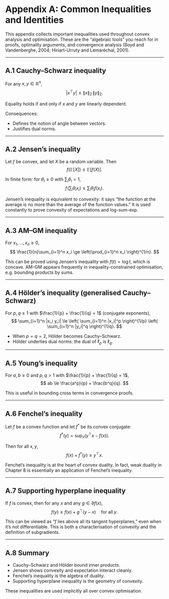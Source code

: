 # Appendix A: Common Inequalities and Identities

This appendix collects important inequalities used throughout convex analysis and optimisation. These are the “algebraic tools” you reach for in proofs, optimality arguments, and convergence analysis (Boyd and Vandenberghe, 2004; Hiriart-Urruty and Lemaréchal, 2001).

---

## A.1 Cauchy–Schwarz inequality

For any $x,y \in \mathbb{R}^n$,
$$
|x^\top y| \le \|x\|_2 \, \|y\|_2.
$$

Equality holds if and only if $x$ and $y$ are linearly dependent.

Consequences:

- Defines the notion of angle between vectors.
- Justifies dual norms.

---

## A.2 Jensen’s inequality

Let $f$ be convex, and let $X$ be a random variable. Then
$$
f(\mathbb{E}[X]) \le \mathbb{E}[f(X)].
$$

In finite form: for $\theta_i \ge 0$ with $\sum_i \theta_i = 1$,
$$
f\!\left(\sum_i \theta_i x_i\right)
\le
\sum_i \theta_i f(x_i).
$$

Jensen’s inequality is equivalent to convexity: it says “the function at the average is no more than the average of the function values.” It is used constantly to prove convexity of expectations and log-sum-exp.

---

## A.3 AM–GM inequality

For $x_1,\dots,x_n \ge 0$,
$$
\frac{1}{n}\sum_{i=1}^n x_i
\ge
\left(\prod_{i=1}^n x_i \right)^{1/n}.
$$

This can be proved using Jensen’s inequality with $f(t) = \log t$, which is concave. AM–GM appears frequently in inequality-constrained optimisation, e.g. bounding products by sums.

---

## A.4 Hölder’s inequality (generalised Cauchy–Schwarz)

For $p,q \ge 1$ with $\frac{1}{p} + \frac{1}{q} = 1$ (conjugate exponents),
$$
\sum_{i=1}^n |x_i y_i|
\le
\left( \sum_{i=1}^n |x_i|^p \right)^{1/p}
\left( \sum_{i=1}^n |y_i|^q \right)^{1/q}.
$$

- When $p=q=2$, Hölder becomes Cauchy–Schwarz.
- Hölder underlies dual norms: the dual of $\ell_p$ is $\ell_q$.

---

## A.5 Young’s inequality

For $a,b \ge 0$ and $p,q > 1$ with $\frac{1}{p} + \frac{1}{q} = 1$,
$$
ab \le \frac{a^p}{p} + \frac{b^q}{q}.
$$

This is useful in bounding cross terms in convergence proofs.

---

## A.6 Fenchel’s inequality

Let $f$ be a convex function and let $f^*$ be its convex conjugate:
$$
f^*(y) = \sup_x (y^\top x - f(x)).
$$

Then for all $x,y$,
$$
f(x) + f^*(y) \ge y^\top x.
$$

Fenchel’s inequality is at the heart of convex duality. In fact, weak duality in Chapter 8 is essentially an application of Fenchel’s inequality.

---

## A.7 Supporting hyperplane inequality

If $f$ is convex, then for any $x$ and any $g \in \partial f(x)$,
$$
f(y) \ge f(x) + g^\top (y-x)
\quad \text{for all } y.
$$

This can be viewed as “$f$ lies above all its tangent hyperplanes,” even when it’s not differentiable. This is both a characterisation of convexity and the definition of subgradients.

---

## A.8 Summary

- Cauchy–Schwarz and Hölder bound inner products.
- Jensen shows convexity and expectation interact cleanly.
- Fenchel’s inequality is the algebra of duality.
- Supporting hyperplane inequality is the geometry of convexity.

These inequalities are used implicitly all over convex optimisation.

<!-- Throughout convex optimization theory, certain inequalities appear repeatedly to bound quantities or prove convexity. We collect a few fundamental ones that every practitioner should know, emphasizing their intuitive meaning and use cases.

**Cauchy–Schwarz Inequality:** For any vectors $x, y \in \mathbb{R}^n$

$$
|\langle x, y \rangle| \le \|x\|_2 \, \|y\|_2
$$


with equality if and only if $x$ and $y$ are collinear (one is a scalar multiple of the other). This inequality is a cornerstone of Euclidean geometry. It can be seen as a statement that the projection of $x$ onto $y$ cannot exceed the lengths product, or that the cosine of the angle between $x,y$ is at most 1. In optimization, Cauchy–Schwarz justifies many step-size bounds and duality relations. For example, in gradient descent: $f(x_{k+1}) = f(x_k) + \langle \nabla f(x_k), x_{k+1}-x_k\rangle + \cdots$ and choosing $x_{k+1}-x_k = -\alpha \nabla f(x_k)$ gives the maximal decrease in the linear approximation sense because it negates the gradient direction. Cauchy–Schwarz is also used to derive error bounds: $|g^T(x - \hat{x})| \le |g|_2 |x-\hat{x}|_2$, which plugged into optimality conditions yields, for example, primal-dual gap bounds or sensitivity analysis results.

**Triangle Inequality (Minkowski’s inequality):** For any vectors $x,y$ in a normed space,

$$
\|x + y\| \le \|x\| + \|y\|
$$


Geometrically, the direct path from 0 to $x+y$ is no longer than going from 0 to $x$ and then $x$ to $x+y$ (which is same as 0 to $y$ after shifting origin to $x$). In $\ell_2$, this is the everyday triangle rule. In $\ell_1$, it says $|x_1+y_1| + \cdots + |x_n+y_n| \le (|x_1|+\cdots+|x_n|)+(|y_1|+\cdots+|y_n|)$, obvious since term by term it's true. In $\ell_\infty$, $\max_i |x_i+y_i| \le \max_i |x_i| + \max_i |y_i|$. The triangle inequality ensures that norm balls are convex (their defining inequality is linear in two points). In optimization algorithms, the triangle inequality is often used to decompose error terms: $|x_k - \hat{x}| \le |x_k - \bar{x}| + |\bar{x} - \hat{x}|$ for some intermediate $\bar{x}$, or to prove convergence by bounding how far the current iterate is after one step plus how far that step could overshoot. Minkowski’s inequality is a generalization: for $p\ge1$, $|x+y|_p^p \le |x|_p^p + |y|_p^p +$ cross terms (which lead to the basic form above after taking pth root).

**Jensen’s Inequality:** If $f$ is convex and $x_1,\dots,x_m$ are points with weights $\lambda_i \ge 0$, $\sum \lambda_i=1$, then

$$
f\!\left(\sum_i \lambda_i x_i\right)
\le
\sum_i \lambda_i f(x_i)
$$


Equivalently, $f(\mathbb{E}[X]) \le \mathbb{E}[f(X)]$. We introduced this in the convex function chapter. It’s extremely useful for expectations and probabilistic analysis. A common application: AM–GM inequality: take $f(x) = e^x$ convex, and $x_i = \ln a_i$, $\lambda_i = 1/n$. Then Jensen gives $e^{\frac{1}{n}\sum \ln a_i} \le \frac{1}{n}\sum e^{\ln a_i}$, i.e. $(\prod_{i} a_i)^{1/n} \le \frac{1}{n}\sum a_i$. This is the statement that the geometric mean is at most the arithmetic mean. Equality holds if all $a_i$ equal (so logs equal, function is linear segment). Another: using $f(x)=x^2$ convex and weights, one shows RMS-AM: $\sqrt{\frac{1}{n}\sum a_i^2} \ge \frac{1}{n}\sum a_i$. Jensen’s inequality is often used in convex optimization proofs to move expectation inside a function or vice versa. For instance, in demonstrating convexity of a function that is defined as an expectation: $F(\theta) = \mathbb{E}_\xi[\phi(\theta,\xi)]$ is convex in $\theta$ if each $\phi(\theta,\xi)$ is convex, because $F(\lambda \theta_1+(1-\lambda)\theta_2) = \mathbb{E}[\phi(\lambda \theta_1+(1-\lambda)\theta_2,\xi)] \le \mathbb{E}[\lambda \phi(\theta_1,\xi)+(1-\lambda)\phi(\theta_2,\xi)] = \lambda F(\theta_1) + (1-\lambda) F(\theta_2)$. This is Jensen in action with probability weights. In stochastic gradient methods, one often uses Jensen to argue that the expected objective is decreased even if each step only guarantees decrease in expectation, etc.

**Hölder’s Inequality:** This generalizes Cauchy–Schwarz to $\ell_p$ and $\ell_q$ spaces. If $\frac{1}{p} + \frac{1}{q} = 1$ (with $p,q\ge1$), then for vectors (or sequences) $a,b$ of appropriate dimension,

$$
\sum_i |a_i b_i|
\le
\left(\sum_i |a_i|^p\right)^{1/p}
\left(\sum_i |b_i|^q\right)^{1/q}
$$


For example, with $p=2,q=2$, this is Cauchy–Schwarz. With $p=1,q=\infty$, it says $\sum |a_i b_i| \le (\sum |a_i|)|b|\infty$ (makes sense: $|b|\infty$ is the max component, factor it out). With $p=q=4/3$ and $q=4$, it’s something more exotic. Hölder’s inequality is very useful in analysis and dual norms: it exactly shows that the dual norm of $\ell_p$ is $\ell_q$. Indeed, take $x$ with $|x|_p=1$, then maximize $\sum x_i y_i$ over such $x$. Setting $x_i = |y_i|^{q-2} y_i / |y|_q^{q-1}$ (the extremizer found by equality case) yields $\sum_i x_i y_i = |y|q$. So $\sup{|x|_p\le1} x^T y = |y|_q$. This is why in Chapter 3 we stated dual norm formula and that $\ell_p$ dual is $\ell_q$; the proof is Hölder’s inequality. In optimization, Hölder is often used to bound sums or integrals when dealing with error terms. For instance, in optimizing integrals or in mirror descent analysis, one often gets a term like $\int g(x) h(x),dx$ and uses Hölder to split it into $|g|_p |h|_q$. In linear programming, Hölder’s inequality appears in the derivation of LP duality: maximizing $c^T x$ subject to $Ax \le b$, $x\ge0$ and its dual $b^T y$ s.t. $A^T y \ge c, y\ge0$. Weak duality follows from $c^T x \le y^T A x \le y^T b$ by $x\ge0$, $A^T y\ge c$, which is essentially an instance of Hölder: $c^T x \le (A^T y)^T x = y^T (Ax) \le y^T b$. Here we used $\sum_i c_i x_i \le \sum_i y_i (A x)_i$ since $c_i \le (A^T y)_i$ and $x_i\ge0$. That step is like $c_i x_i \le y_i (A x)_i$ summing yields the inequality. It’s a discrete form but conceptually related to Hölder’s type argument of splitting products.

**Other inequalities:** There are many more (Markov, Chebyshev, Chernoff – probabilistic; Young’s inequality for products; Lipschitz implies bounded differences, etc.), but the ones above are most directly tied to convex analysis. Another notable one is Fenchel’s inequality: for any convex $f$ and its convex conjugate $\hat{f}$, $f(x) + \hat{f}(y) \ge x^T y$. This is essentially a consequence of the definition of conjugate (supremum form) and is used in deriving duality gaps.


To tie it together: suppose we have a suboptimal point $x$ and optimum $x^*$. Then using a subgradient $g\in\partial f(x)$, convexity (first-order condition) gives $f(x) - f(x^*) \le g^T(x - x^*)$. Now Cauchy–Schwarz (or Hölder for appropriate norm choices) gives $g^T(x-x^*) \le |g| |x-x^*|$. Thus


$$
f(x) - f(x^*) \le \|g\| \, \|x - x^*\|
$$


This inequality is often used: it relates suboptimality to a dual norm of subgradient and distance to solution. If we have a bound on $|g|$ (say by optimality conditions or Lipschitz continuity), then we get a residual bound on $f(x)-f(x^*)$. This is one small example of how combining convexity with Cauchy–Schwarz yields useful insights. -->